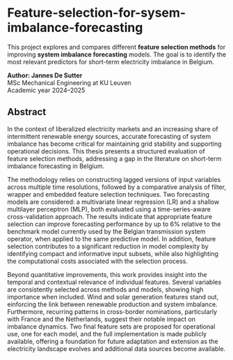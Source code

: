 # Feature-selection-for-sysem-imbalance-forecasting
This project explores and compares different **feature selection methods** for improving **system imbalance forecasting** models. The goal is to identify the most relevant predictors for short-term electricity imbalance in Belgium.

**Author: Jannes De Sutter**  
MSc Mechanical Engineering at KU Leuven  
Academic year 2024–2025

## Abstract

In the context of liberalized electricity markets and an increasing share of intermittent renewable energy sources, accurate forecasting of system imbalance has become critical for maintaining grid stability and supporting operational decisions. This thesis presents a structured evaluation of feature selection methods, addressing a gap in the literature on short-term imbalance forecasting in Belgium.

The methodology relies on constructing lagged versions of input variables across multiple time resolutions, followed by a comparative analysis of filter, wrapper and embedded feature selection techniques. Two forecasting models are considered: a multivariate linear regression (LR) and a shallow multilayer perceptron (MLP), both evaluated using a time-series-aware cross-validation approach. The results indicate that appropriate feature selection can improve forecasting performance by up to 6% relative to the benchmark model currently used by the Belgian transmission system operator, when applied to the same predictive model. In addition, feature selection contributes to a significant reduction in model complexity by identifying compact and informative input subsets, while also highlighting the computational costs associated with the selection process.

Beyond quantitative improvements, this work provides insight into the temporal and contextual relevance of individual features. Several variables are consistently selected across methods and models, showing high importance when included. Wind and solar generation features stand out, einforcing the link between renewable production and system imbalance. Furthermore, recurring patterns in cross-border nominations, particularly with France and the Netherlands, suggest their notable impact on imbalance dynamics. Two final feature sets are proposed for operational use, one for each model, and the full implementation is made publicly available, offering a foundation for future adaptation and extension as the electricity landscape evolves and additional data sources become available.
